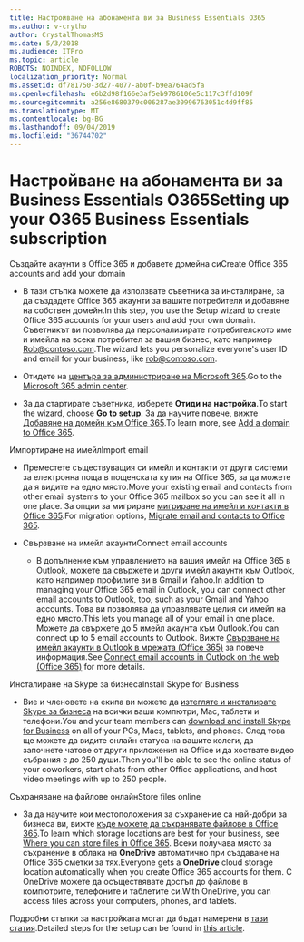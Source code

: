 ```yaml
---
title: Настройване на абонамента ви за Business Essentials O365
ms.author: v-crytho
author: CrystalThomasMS
ms.date: 5/3/2018
ms.audience: ITPro
ms.topic: article
ROBOTS: NOINDEX, NOFOLLOW
localization_priority: Normal
ms.assetid: df781750-3d27-4077-ab0f-b9ea764ad5fa
ms.openlocfilehash: e6b2d98f166e3af5eb9786106e5c117c3ffd109f
ms.sourcegitcommit: a256e8680379c006287ae30996763051c4d9ff85
ms.translationtype: MT
ms.contentlocale: bg-BG
ms.lasthandoff: 09/04/2019
ms.locfileid: "36744702"
---
```

# <a name="setting-up-your-o365-business-essentials-subscription"></a><span data-ttu-id="54a2c-102">Настройване на абонамента ви за Business Essentials O365</span><span class="sxs-lookup"><span data-stu-id="54a2c-102">Setting up your O365 Business Essentials subscription</span></span>

<span data-ttu-id="54a2c-103">Създайте акаунти в Office 365 и добавете домейна си</span><span class="sxs-lookup"><span data-stu-id="54a2c-103">Create Office 365 accounts and add your domain</span></span>
  
- <span data-ttu-id="54a2c-104">В тази стъпка можете да използвате съветника за инсталиране, за да създадете Office 365 акаунти за вашите потребители и добавяне на собствен домейн.</span><span class="sxs-lookup"><span data-stu-id="54a2c-104">In this step, you use the Setup wizard to create Office 365 accounts for your users and add your own domain.</span></span> <span data-ttu-id="54a2c-105">Съветникът ви позволява да персонализирате потребителското име и имейла на всеки потребител за вашия бизнес, като например [Rob@contoso.com](mailto:rob@contoso.com).</span><span class="sxs-lookup"><span data-stu-id="54a2c-105">The wizard lets you personalize everyone's user ID and email for your business, like [rob@contoso.com](mailto:rob@contoso.com).</span></span>
    
- <span data-ttu-id="54a2c-106">Отидете на [центъра за администриране на Microsoft 365](https://login.partner.microsoftonline.cn/).</span><span class="sxs-lookup"><span data-stu-id="54a2c-106">Go to the [Microsoft 365 admin center](https://login.partner.microsoftonline.cn/).</span></span>
    
- <span data-ttu-id="54a2c-107">За да стартирате съветника, изберете **Отиди на настройка**.</span><span class="sxs-lookup"><span data-stu-id="54a2c-107">To start the wizard, choose **Go to setup**.</span></span> <span data-ttu-id="54a2c-108">За да научите повече, вижте [Добавяне на домейн към Office 365](https://docs.microsoft.com/office365/admin/setup/add-domain).</span><span class="sxs-lookup"><span data-stu-id="54a2c-108">To learn more, see [Add a domain to Office 365](https://docs.microsoft.com/office365/admin/setup/add-domain).</span></span>
    
<span data-ttu-id="54a2c-109">Импортиране на имейл</span><span class="sxs-lookup"><span data-stu-id="54a2c-109">Import email</span></span>
  
- <span data-ttu-id="54a2c-110">Преместете съществуващия си имейл и контакти от други системи за електронна поща в пощенската кутия на Office 365, за да можете да я видите на едно място.</span><span class="sxs-lookup"><span data-stu-id="54a2c-110">Move your existing email and contacts from other email systems to your Office 365 mailbox so you can see it all in one place.</span></span> <span data-ttu-id="54a2c-111">За опции за мигриране [мигриране на имейл и контакти в Office 365](https://docs.microsoft.com/office365/admin/setup/migrate-email-and-contacts-admin).</span><span class="sxs-lookup"><span data-stu-id="54a2c-111">For migration options, [Migrate email and contacts to Office 365](https://docs.microsoft.com/office365/admin/setup/migrate-email-and-contacts-admin).</span></span>
    
- <span data-ttu-id="54a2c-112">Свързване на имейл акаунти</span><span class="sxs-lookup"><span data-stu-id="54a2c-112">Connect email accounts</span></span>
    
  - <span data-ttu-id="54a2c-113">В допълнение към управлението на вашия имейл на Office 365 в Outlook, можете да свържете и други имейл акаунти към Outlook, като например профилите ви в Gmail и Yahoo.</span><span class="sxs-lookup"><span data-stu-id="54a2c-113">In addition to managing your Office 365 email in Outlook, you can connect other email accounts to Outlook, too, such as your Gmail and Yahoo accounts.</span></span> <span data-ttu-id="54a2c-114">Това ви позволява да управлявате целия си имейл на едно място.</span><span class="sxs-lookup"><span data-stu-id="54a2c-114">This lets you manage all of your email in one place.</span></span> <span data-ttu-id="54a2c-115">Можете да свържете до 5 имейл акаунта към Outlook.</span><span class="sxs-lookup"><span data-stu-id="54a2c-115">You can connect up to 5 email accounts to Outlook.</span></span> <span data-ttu-id="54a2c-116">Вижте [Свързване на имейл акаунти в Outlook в мрежата (Office 365)](https://support.office.com/Article/Connect-email-accounts-in-Outlook-on-the-web-Office-365-d7012ff0-924f-4f78-8aca-c3912d886c4d) за повече информация.</span><span class="sxs-lookup"><span data-stu-id="54a2c-116">See [Connect email accounts in Outlook on the web (Office 365)](https://support.office.com/Article/Connect-email-accounts-in-Outlook-on-the-web-Office-365-d7012ff0-924f-4f78-8aca-c3912d886c4d) for more details.</span></span> 
    
<span data-ttu-id="54a2c-117">Инсталиране на Skype за бизнеса</span><span class="sxs-lookup"><span data-stu-id="54a2c-117">Install Skype for Business</span></span>
  
- <span data-ttu-id="54a2c-118">Вие и членовете на екипа ви можете да [изтегляте и инсталирате Skype за бизнеса](https://support.office.com/Article/download-and-install-Skype-for-Business-8a0d4da8-9d58-44f9-9759-5c8f340cb3fb) на всички ваши компютри, Mac, таблети и телефони.</span><span class="sxs-lookup"><span data-stu-id="54a2c-118">You and your team members can [download and install Skype for Business](https://support.office.com/Article/download-and-install-Skype-for-Business-8a0d4da8-9d58-44f9-9759-5c8f340cb3fb) on all of your PCs, Macs, tablets, and phones.</span></span> <span data-ttu-id="54a2c-119">След това ще можете да видите онлайн статуса на вашите колеги, да започнете чатове от други приложения на Office и да хоствате видео събрания с до 250 души.</span><span class="sxs-lookup"><span data-stu-id="54a2c-119">Then you'll be able to see the online status of your coworkers, start chats from other Office applications, and host video meetings with up to 250 people.</span></span> 
    
<span data-ttu-id="54a2c-120">Съхраняване на файлове онлайн</span><span class="sxs-lookup"><span data-stu-id="54a2c-120">Store files online</span></span>
  
- <span data-ttu-id="54a2c-121">За да научите кои местоположения за съхранение са най-добри за бизнеса ви, вижте [къде можете да съхранявате файлове в Office 365](https://support.office.com/article/c7c20284-bc94-47f4-9728-d28e9daf0790.aspx).</span><span class="sxs-lookup"><span data-stu-id="54a2c-121">To learn which storage locations are best for your business, see [Where you can store files in Office 365](https://support.office.com/article/c7c20284-bc94-47f4-9728-d28e9daf0790.aspx).</span></span> <span data-ttu-id="54a2c-122">Всеки получава място за съхранение в облака на **OneDrive** автоматично при създаване на Office 365 сметки за тях.</span><span class="sxs-lookup"><span data-stu-id="54a2c-122">Everyone gets a **OneDrive** cloud storage location automatically when you create Office 365 accounts for them.</span></span> <span data-ttu-id="54a2c-123">С OneDrive можете да осъществявате достъп до файлове в компютрите, телефоните и таблетите си.</span><span class="sxs-lookup"><span data-stu-id="54a2c-123">With OneDrive, you can access files across your computers, phones, and tablets.</span></span> 
    
<span data-ttu-id="54a2c-124">Подробни стъпки за настройката могат да бъдат намерени в [тази статия](https://docs.microsoft.com/office365/admin/setup/setup).</span><span class="sxs-lookup"><span data-stu-id="54a2c-124">Detailed steps for the setup can be found in [this article](https://docs.microsoft.com/office365/admin/setup/setup).</span></span>
  

